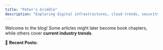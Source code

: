 ```yaml
---
title: "Peter's Griddle"
description: "Exploring digital infrastructures, cloud trends, security, and business cases."
---
```


Welcome to the blog! Some articles might later become book chapters, while others cover **current industry trends**.

📌 **Recent Posts:**

